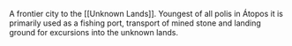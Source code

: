 A frontier city to the [[Unknown Lands]]. Youngest of all polis in Átopos it is primarily used as a fishing port, transport of mined stone and landing ground for excursions into the unknown lands.


